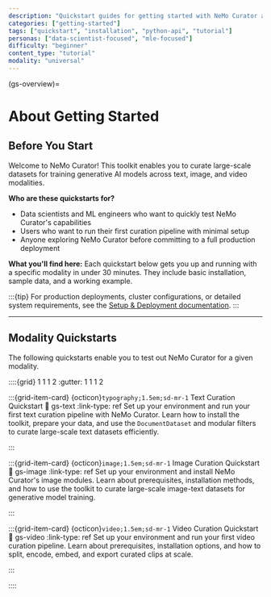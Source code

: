 ```yaml
---
description: "Quickstart guides for getting started with NeMo Curator across text, image, and video modalities with minimal setup"
categories: ["getting-started"]
tags: ["quickstart", "installation", "python-api", "tutorial"]
personas: ["data-scientist-focused", "mle-focused"]
difficulty: "beginner"
content_type: "tutorial"
modality: "universal"
---
```


(gs-overview)=
# About Getting Started

## Before You Start

Welcome to NeMo Curator! This toolkit enables you to curate large-scale datasets for training generative AI models across text, image, and video modalities.

**Who are these quickstarts for?**
- Data scientists and ML engineers who want to quickly test NeMo Curator's capabilities
- Users who want to run their first curation pipeline with minimal setup
- Anyone exploring NeMo Curator before committing to a full production deployment

**What you'll find here:**
Each quickstart below gets you up and running with a specific modality in under 30 minutes. They include basic installation, sample data, and a working example.

:::{tip}
For production deployments, cluster configurations, or detailed system requirements, see the [Setup & Deployment documentation](admin-overview).
:::

---

## Modality Quickstarts

The following quickstarts enable you to test out NeMo Curator for a given modality.

::::{grid} 1 1 1 2
:gutter: 1 1 1 2

:::{grid-item-card} {octicon}`typography;1.5em;sd-mr-1` Text Curation Quickstart
:link: gs-text
:link-type: ref
Set up your environment and run your first text curation pipeline with NeMo Curator. Learn how to install the toolkit, prepare your data, and use the `DocumentDataset` and modular filters to curate large-scale text datasets efficiently.

:::

:::{grid-item-card} {octicon}`image;1.5em;sd-mr-1` Image Curation Quickstart
:link: gs-image
:link-type: ref
Set up your environment and install NeMo Curator's image modules. Learn about prerequisites, installation methods, and how to use the toolkit to curate large-scale image-text datasets for generative model training.

:::

:::{grid-item-card} {octicon}`video;1.5em;sd-mr-1` Video Curation Quickstart
:link: gs-video
:link-type: ref
Set up your environment and run your first video curation pipeline. Learn about prerequisites, installation options, and how to split, encode, embed, and export curated clips at scale.

:::

::::
